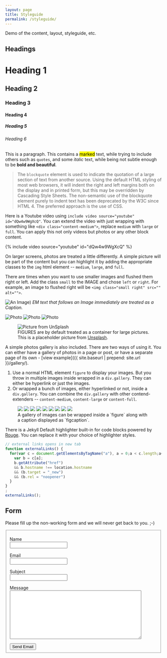 ```yaml
---
layout: page
title: Styleguide
permalink: /styleguide/
---
```


Demo of the content, layout, styleguide, etc.

## Headings

# Heading 1
## Heading 2
### Heading 3
#### Heading 4
##### Heading 5
###### Heading 6

This is a paragraph. This contains a <mark>marked</mark> text, while trying to include others such as `quotes`, and some _italic_ text, while being not subtle enough to be __bold and beautiful__.

> The `blockquote` element is used to indicate the quotation of a large section of text from another source. Using the default HTML styling of most web browsers, it will indent the right and left margins both on the display and in printed form, but this may be overridden by Cascading Style Sheets. The non-semantic use of the blockquote element purely to indent text has been deprecated by the W3C since HTML 4. The preferred approach is the use of CSS.

Here is a Youtube video using `include video source="youtube" id="dQw4w9WgXcQ"`. You can extend the video with just wrapping with something like `<div class="content-medium">`, replace `medium` with `large` or `full`. You can apply this not only videos but photos or any other block content.

{% include video source="youtube" id="dQw4w9WgXcQ" %}

On larger screens, photos are treated a little differently. A simple picture will be part of the content but you can highlight it by adding the appropriate classes to the `img` html element -- `medium`, `large`, and `full`.

There are times when you want to use smaller images and flushed them right or left. Add the class `small` to the IMAGE and chose `left` or `right`. For example, an image to flushed right will be `<img class="small right" src="" alt="">`.

![An Image)](https://placeimg.com/800/400/any)
_EM text that follows an Image immediately are treated as a Caption._

<img class="medium" src="https://placeimg.com/1200/675/animals" alt="Photo" loading="lazy">

<img class="large" src="https://placeimg.com/1200/675/arch" alt="Photo" loading="lazy">

<img class="full" src="https://placeimg.com/1200/675/sepia" alt="Photo" loading="lazy">

<figure class="?">
  <img src="https://unsplash.it/1600/800" alt="Picture from UnSplash" loading="lazy">
  <figcaption>
    FIGURES are by default treated as a container for large pictures. This is a placeholder picture from <a href="https://unsplash.com/@oinam">Unsplash</a>.
  </figcaption>
</figure>

A simple photos gallery is also included. There are two ways of using it. You can either have a gallery of photos in a page or post, or have a separate page of its own - [view example]({{ site.baseurl | prepend: site.url }}/gallery/).

1. Use a normal HTML element `figure` to display your images. But you throw in multiple images inside wrapped in a `div.gallery`. They can either be hyperlink or just the images.
2. Or wrapped a bunch of images, either hyperlinked or not, inside a `div.gallery`. You can combine the `div.gallery` with other contend-extenders -- `content-medium`, `content-large` or `content-full`.

<figure>
  <div class="gallery">
    <a href="https://stories.oinam.com"><img src="https://placeimg.com/600/400/animals"></a>
    <img src="https://placeimg.com/800/600/arch">
    <img src="https://placeimg.com/480/320/tech">
    <img src="https://placeimg.com/800/600/sepia">
    <a href="https://oinam.com"><img src="https://placeimg.com/600/400/people"></a>
    <img src="https://placeimg.com/400/480/grayscale">
    <img src="https://placeimg.com/800/600/arch">
    <img src="https://placeimg.com/480/320/nature">
    <img src="https://placeimg.com/600/300/people">
  </div>
  <figcaption>
    A gallery of images can be wrapped inside a `figure` along with a caption displayed as `figcaption`.
  </figcaption>
</figure>

There is a Jekyll Default highlighter built-in for code blocks powered by [Rouge](http://rouge.jneen.net). You can replace it with your choice of highlighter styles.

```javascript
// external links opens in new tab
function externalLinks() {
  for(var c = document.getElementsByTagName("a"), a = 0;a < c.length;a++) {
    var b = c[a];
    b.getAttribute("href")
    && b.hostname !== location.hostname
    && (b.target = "_new")
    && (b.rel = "noopener")
  }
}
;
externalLinks();
```

## Form

Please fill up the non-working form and we will never get back to you. ;-)

<form id="form" action="" method="POST">
  <fieldset>
    <p>
      <label for="name">Name</label><br>
      <input type="text" name="name" required>
    </p>
    <p>
      <label for="email">Email</label><br>
      <input type="email" name="email" required>
    </p>
    <p>
      <label for="subject">Subject</label><br>
      <input type="text" name="subject" required>
    </p>
    <p>
      <label for="message">Message</label><br>
      <textarea cols="50" rows="10" name="message" required></textarea>
    </p>
    <button type="submit">Send Email</button>
  </fieldset>
</form>